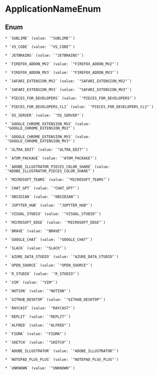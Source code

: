 
# ApplicationNameEnum

## Enum


    * `SUBLIME` (value: `"SUBLIME"`)

    * `VS_CODE` (value: `"VS_CODE"`)

    * `JETBRAINS` (value: `"JETBRAINS"`)

    * `FIREFOX_ADDON_MV2` (value: `"FIREFOX_ADDON_MV2"`)

    * `FIREFOX_ADDON_MV3` (value: `"FIREFOX_ADDON_MV3"`)

    * `SAFARI_EXTENSION_MV2` (value: `"SAFARI_EXTENSION_MV2"`)

    * `SAFARI_EXTENSION_MV3` (value: `"SAFARI_EXTENSION_MV3"`)

    * `PIECES_FOR_DEVELOPERS` (value: `"PIECES_FOR_DEVELOPERS"`)

    * `PIECES_FOR_DEVELOPERS_CLI` (value: `"PIECES_FOR_DEVELOPERS_CLI"`)

    * `OS_SERVER` (value: `"OS_SERVER"`)

    * `GOOGLE_CHROME_EXTENSION_MV2` (value: `"GOOGLE_CHROME_EXTENSION_MV2"`)

    * `GOOGLE_CHROME_EXTENSION_MV3` (value: `"GOOGLE_CHROME_EXTENSION_MV3"`)

    * `ULTRA_EDIT` (value: `"ULTRA_EDIT"`)

    * `ATOM_PACKAGE` (value: `"ATOM_PACKAGE"`)

    * `ADOBE_ILLUSTRATOR_PIECES_COLOR_SHARE` (value: `"ADOBE_ILLUSTRATOR_PIECES_COLOR_SHARE"`)

    * `MICROSOFT_TEAMS` (value: `"MICROSOFT_TEAMS"`)

    * `CHAT_GPT` (value: `"CHAT_GPT"`)

    * `OBSIDIAN` (value: `"OBSIDIAN"`)

    * `JUPYTER_HUB` (value: `"JUPYTER_HUB"`)

    * `VISUAL_STUDIO` (value: `"VISUAL_STUDIO"`)

    * `MICROSOFT_EDGE` (value: `"MICROSOFT_EDGE"`)

    * `BRAVE` (value: `"BRAVE"`)

    * `GOOGLE_CHAT` (value: `"GOOGLE_CHAT"`)

    * `SLACK` (value: `"SLACK"`)

    * `AZURE_DATA_STUDIO` (value: `"AZURE_DATA_STUDIO"`)

    * `OPEN_SOURCE` (value: `"OPEN_SOURCE"`)

    * `R_STUDIO` (value: `"R_STUDIO"`)

    * `VIM` (value: `"VIM"`)

    * `NOTION` (value: `"NOTION"`)

    * `GITHUB_DESKTOP` (value: `"GITHUB_DESKTOP"`)

    * `RAYCAST` (value: `"RAYCAST"`)

    * `REPLIT` (value: `"REPLIT"`)

    * `ALFRED` (value: `"ALFRED"`)

    * `FIGMA` (value: `"FIGMA"`)

    * `SKETCH` (value: `"SKETCH"`)

    * `ADOBE_ILLUSTRATOR` (value: `"ADOBE_ILLUSTRATOR"`)

    * `NOTEPAD_PLUS_PLUS` (value: `"NOTEPAD_PLUS_PLUS"`)

    * `UNKNOWN` (value: `"UNKNOWN"`)



